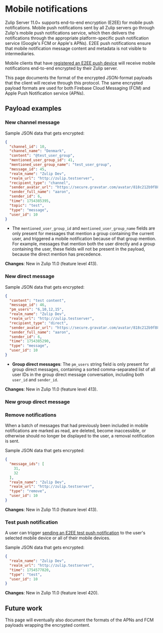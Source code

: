 # Mobile notifications

Zulip Server 11.0+ supports end-to-end encryption (E2EE) for mobile
push notifications. Mobile push notifications sent by all Zulip
servers go through Zulip's mobile push notifications service, which
then delivers the notifications through the appropriate
platform-specific push notification service (Google's FCM or Apple's
APNs). E2EE push notifications ensure that mobile notification message
content and metadata is not visible to intermediaries.

Mobile clients that have [registered an E2EE push
device](/api/register-push-device) will receive mobile notifications
end-to-end encrypted by their Zulip server.

This page documents the format of the encrypted JSON-format payloads
that the client will receive through this protocol. The same encrypted
payload formats are used for both Firebase Cloud Messaging (FCM) and
Apple Push Notification service (APNs).

## Payload examples

### New channel message

Sample JSON data that gets encrypted:
```json
{
  "channel_id": 10,
  "channel_name": "Denmark",
  "content": "@test_user_group",
  "mentioned_user_group_id": 41,
  "mentioned_user_group_name": "test_user_group",
  "message_id": 45,
  "realm_name": "Zulip Dev",
  "realm_url": "http://zulip.testserver",
  "recipient_type": "channel",
  "sender_avatar_url": "https://secure.gravatar.com/avatar/818c212b9f8830dfef491b3f7da99a14?d=identicon&version=1",
  "sender_full_name": "aaron",
  "sender_id": 6,
  "time": 1754385395,
  "topic": "test",
  "type": "message",
  "user_id": 10
}
```

- The `mentioned_user_group_id` and `mentioned_user_group_name` fields
  are only present for messages that mention a group containing the
  current user, and triggered a mobile notification because of that
  group mention. For example, messages that mention both the user
  directly and a group containing the user, these fields will not be
  present in the payload, because the direct mention has precedence.

**Changes**: New in Zulip 11.0 (feature level 413).

### New direct message

Sample JSON data that gets encrypted:
```json
{
  "content": "test content",
  "message_id": 46,
  "pm_users": "6,10,12,15",
  "realm_name": "Zulip Dev",
  "realm_url": "http://zulip.testserver",
  "recipient_type": "direct",
  "sender_avatar_url": "https://secure.gravatar.com/avatar/818c212b9f8830dfef491b3f7da99a14?d=identicon&version=1",
  "sender_full_name": "aaron",
  "sender_id": 6,
  "time": 1754385290,
  "type": "message",
  "user_id": 10
}
```

- **Group direct messages**: The `pm_users` string field is only
present for group direct messages, containing a sorted comma-separated
list of all user IDs in the group direct message conversation,
including both `user_id` and `sender_id`.

**Changes**: New in Zulip 11.0 (feature level 413).

### New group direct message

### Remove notifications

When a batch of messages that had previously been included in mobile
notifications are marked as read, are deleted, become inaccessible, or
otherwise should no longer be displayed to the user, a removal
notification is sent.

Sample JSON data that gets encrypted:
```json
{
  "message_ids": [
    31,
    32
  ],
  "realm_name": "Zulip Dev",
  "realm_url": "http://zulip.testserver",
  "type": "remove",
  "user_id": 10
}
```

[zulip-bouncer]: https://zulip.readthedocs.io/en/latest/production/mobile-push-notifications.html#mobile-push-notification-service

**Changes**: New in Zulip 11.0 (feature level 413).

### Test push notification

A user can trigger [sending an E2EE test push notification](/api/e2ee-test-notify)
to the user's selected mobile device or all of their mobile devices.

Sample JSON data that gets encrypted:
```json
{
  "realm_name": "Zulip Dev",
  "realm_url": "http://zulip.testserver",
  "time": 1754577820,
  "type": "test",
  "user_id": 10
}
```

**Changes**: New in Zulip 11.0 (feature level 420).

## Future work

This page will eventually also document the formats of the APNs and
FCM payloads wrapping the encrypted content.
